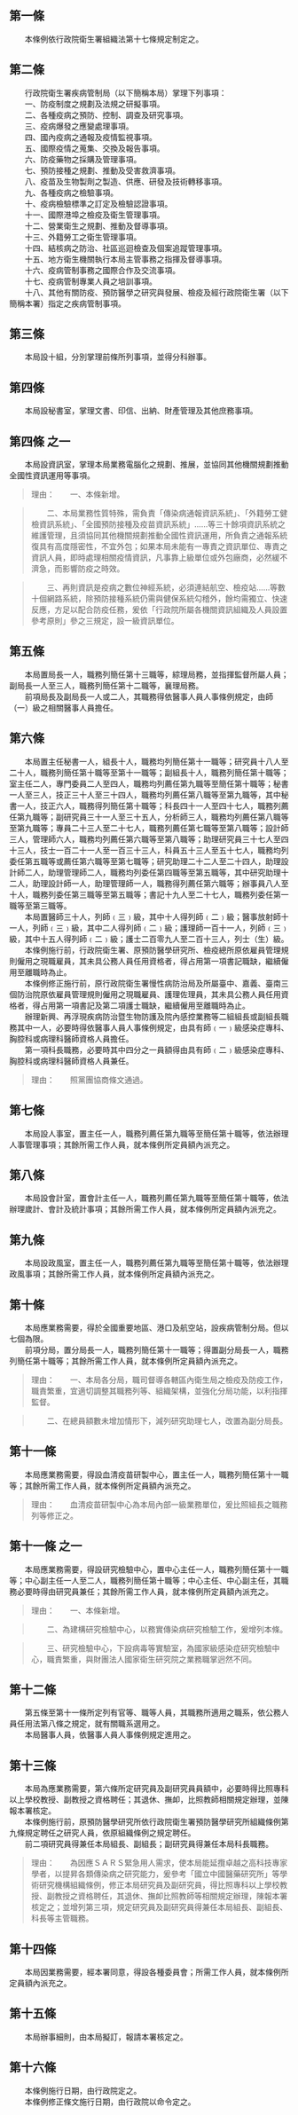 第一條 
-------
　　本條例依行政院衛生署組織法第十七條規定制定之。  


第二條 
-------
　　行政院衛生署疾病管制局（以下簡稱本局）掌理下列事項：  
　　一、防疫制度之規劃及法規之研擬事項。  
　　二、各種疫病之預防、控制、調查及研究事項。  
　　三、疫病爆發之應變處理事項。  
　　四、國內疫病之通報及疫情監視事項。  
　　五、國際疫情之蒐集、交換及報告事項。  
　　六、防疫藥物之採購及管理事項。  
　　七、預防接種之規劃、推動及受害救濟事項。  
　　八、疫苗及生物製劑之製造、供應、研發及技術轉移事項。  
　　九、各種疫病之檢驗事項。  
　　十、疫病檢驗標準之訂定及檢驗認證事項。  
　　十一、國際港埠之檢疫及衛生管理事項。  
　　十二、營業衛生之規劃、推動及督導事項。  
　　十三、外籍勞工之衛生管理事項。  
　　十四、結核病之防治、社區巡迴檢查及個案追蹤管理事項。  
　　十五、地方衛生機關執行本局主管事務之指揮及督導事項。  
　　十六、疫病管制事務之國際合作及交流事項。  
　　十七、疫病管制專業人員之培訓事項。  
　　十八、其他有關防疫、預防醫學之研究與發展、檢疫及經行政院衛生署（以下簡稱本署）指定之疾病管制事項。  


第三條 
-------
　　本局設十組，分別掌理前條所列事項，並得分科辦事。  


第四條 
-------
　　本局設秘書室，掌理文書、印信、出納、財產管理及其他庶務事項。  


第四條 之一 
------------
　　本局設資訊室，掌理本局業務電腦化之規劃、推展，並協同其他機關規劃推動全國性資訊運用等事項。  
> 理由：　　一、本條新增。

> 　　二、本局業務性質特殊，需負責「傳染病通報資訊系統」、「外籍勞工健檢資訊系統」、「全國預防接種及疫苗資訊系統」……等三十餘項資訊系統之維護管理，且須協同其他機關規劃推動全國性資訊運用，所負責之通報系統復具有高度隱密性，不宜外包；如果本局未能有一專責之資訊單位、專責之資訊人員，即時處理相關疫情資訊，凡事靠上級單位或外包廠商，必然緩不濟急，而影響防疫之時效。

> 　　三、再則資訊是疫病之數位神經系統，必須連結航空、檢疫站……等數十個網路系統，除預防接種系統仍需與健保系統勾稽外，餘均需獨立、快速反應，方足以配合防疫任務，爰依「行政院所屬各機關資訊組織及人員設置參考原則」參之三規定，設一級資訊單位。



第五條 
-------
　　本局置局長一人，職務列簡任第十三職等，綜理局務，並指揮監督所屬人員；副局長一人至三人，職務列簡任第十二職等，襄理局務。  
　　前項局長及副局長一人或二人，其職務得依醫事人員人事條例規定，由師（一）級之相關醫事人員擔任。  


第六條 
-------
　　本局置主任秘書一人，組長十人，職務均列簡任第十一職等；研究員十八人至二十人，職務列簡任第十職等至第十一職等；副組長十人，職務列簡任第十職等；室主任二人，專門委員二人至四人，職務均列薦任第九職等至簡任第十職等；秘書一人至三人，技正三十人至三十四人，職務均列薦任第八職等至第九職等，其中秘書一人，技正六人，職務得列簡任第十職等；科長四十一人至四十七人，職務列薦任第九職等；副研究員三十一人至三十五人，分析師三人，職務均列薦任第八職等至第九職等；專員二十三人至二十七人，職務列薦任第七職等至第八職等；設計師三人，管理師六人，職務均列薦任第六職等至第八職等；助理研究員三十七人至四十三人，技士一百二十一人至一百三十三人，科員五十三人至五十七人，職務均列委任第五職等或薦任第六職等至第七職等；研究助理二十二人至二十四人，助理設計師二人，助理管理師二人，職務均列委任第四職等至第五職等，其中研究助理十二人，助理設計師一人，助理管理師一人，職務得列薦任第六職等；辦事員八人至十人，職務列委任第三職等至第五職等；書記十九人至二十七人，職務列委任第一職等至第三職等。  
　　本局置醫師三十人，列師﹙三﹚級，其中十人得列師﹙二﹚級；醫事放射師十一人，列師﹙三﹚級，其中二人得列師﹙二﹚級；護理師一百十一人，列師﹙三﹚級，其中十五人得列師﹙二﹚級；護士二百零九人至二百十三人，列士（生）級。  
　　本條例施行前，行政院衛生署、原預防醫學研究所、檢疫總所原依雇員管理規則僱用之現職雇員，其未具公務人員任用資格者，得占用第一項書記職缺，繼續僱用至離職時為止。  
　　本條例修正施行前，原行政院衛生署慢性病防治局及所屬臺中、嘉義、臺南三個防治院原依雇員管理規則僱用之現職雇員、護理佐理員，其未具公務人員任用資格者，得占用第一項書記及第二項護士職缺，繼續僱用至離職時為止。  
　　辦理新興、再浮現疾病防治暨生物防護及院內感控業務等二組組長或副組長職務其中一人，必要時得依醫事人員人事條例規定，由具有師﹙一﹚級感染症專科、胸腔科或病理科醫師資格人員擔任。  
　　第一項科長職務，必要時其中四分之一員額得由具有師﹙二﹚級感染症專科、胸腔科或病理科醫師資格人員兼任。  
> 理由：　　照黨團協商條文通過。



第七條 
-------
　　本局設人事室，置主任一人，職務列薦任第九職等至簡任第十職等，依法辦理人事管理事項；其餘所需工作人員，就本條例所定員額內派充之。  


第八條 
-------
　　本局設會計室，置會計主任一人，職務列薦任第九職等至簡任第十職等，依法辦理歲計、會計及統計事項；其餘所需工作人員，就本條例所定員額內派充之。  


第九條 
-------
　　本局設政風室，置主任一人，職務列薦任第九職等至簡任第十職等，依法辦理政風事項；其餘所需工作人員，就本條例所定員額內派充之。  


第十條 
-------
　　本局應業務需要，得於全國重要地區、港口及航空站，設疾病管制分局。但以七個為限。  
　　前項分局，置分局長一人，職務列簡任第十一職等；得置副分局長一人，職務列簡任第十職等；其餘所需工作人員，就本條例所定員額內派充之。  
> 理由：　　一、本局各分局，職司督導各轄區內衛生局之檢疫及防疫工作，職責繁重，宜適切調整其職務列等、組織架構，並強化分局功能，以利指揮監督。

> 　　二、在總員額數未增加情形下，減列研究助理七人，改置為副分局長。



第十一條 
---------
　　本局應業務需要，得設血清疫苗研製中心，置主任一人，職務列簡任第十一職等；其餘所需工作人員，就本條例所定員額內派充之。  
> 理由：　　血清疫苗研製中心為本局內部一級業務單位，爰比照組長之職務列等修正之。



第十一條 之一 
--------------
　　本局應業務需要，得設研究檢驗中心，置中心主任一人，職務列簡任第十一職等；中心副主任一人至二人，職務列簡任第十職等；中心主任、中心副主任，其職務必要時得由研究員兼任；其餘所需工作人員，就本條例所定員額內派充之。  
> 理由：　　一、本條新增。

> 　　二、為建構研究檢驗中心，以務實傳染病研究檢驗工作，爰增列本條。

> 　　三、研究檢驗中心，下設病毒等實驗室，為國家級感染症研究檢驗中心，職責繁重，與財團法人國家衛生研究院之業務職掌迥然不同。



第十二條 
---------
　　第五條至第十一條所定列有官等、職等人員，其職務所適用之職系，依公務人員任用法第八條之規定，就有關職系選用之。  
　　本局醫事人員，依醫事人員人事條例規定進用之。  


第十三條 
---------
　　本局為應業務需要，第六條所定研究員及副研究員員額中，必要時得比照專科以上學校教授、副教授之資格聘任；其退休、撫卹，比照教師相關規定辦理，並陳報本署核定。  
　　本條例施行前，原預防醫學研究所依行政院衛生署預防醫學研究所組織條例第九條規定聘任之研究人員，依原組織條例之規定聘任。  
　　前二項研究員得兼任本局組長、副組長；副研究員得兼任本局科長職務。  
> 理由：　　為因應ＳＡＲＳ緊急用人需求，使本局能延攬卓越之高科技專家學者，以提昇各類傳染病之研究能力，爰參考「國立中國醫藥研究所」等學術研究機構組織條例，修正本局研究員及副研究員，得比照專科以上學校教授、副教授之資格聘任，其退休、撫卹比照教師等相關規定辦理，陳報本署核定之；並增列第三項，規定研究員及副研究員得兼任本局組長、副組長、科長等主管職務。



第十四條 
---------
　　本局因業務需要，經本署同意，得設各種委員會；所需工作人員，就本條例所定員額內派充之。  


第十五條 
---------
　　本局辦事細則，由本局擬訂，報請本署核定之。  


第十六條 
---------
　　本條例施行日期，由行政院定之。  
　　本條例修正條文施行日期，由行政院以命令定之。